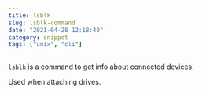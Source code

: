```yaml
---
title: lsblk
slug: lsblk-command
date: "2021-04-28 12:18:40"
category: snippet
tags: ["unix", "cli"]
---
```


`lsblk` is a command to get info about connected devices.

Used when attaching drives.
